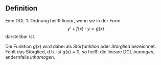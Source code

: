 ## Definition
Eine DGL $1.$ Ordnung heißt *linear*, wenn sie in der Form $$y\prime +f(x)\cdot y=g(x)$$ darstellbar ist.

Die Funktion $g(x)$ wird dabei als *Störfunktion* oder *Störglied* bezeichnet. Fehlt das Störglied, d.h. ist $g(x)\equiv0$, so heißt die lineare DGL *homogen*, andernfalls *inhomogen*.